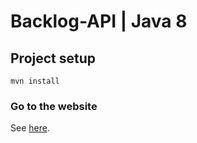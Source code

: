 # Backlog-API | Java 8 

## Project setup
```
mvn install
```

### Go to the website
See [here](https://backlog-web.vercel.app/).
